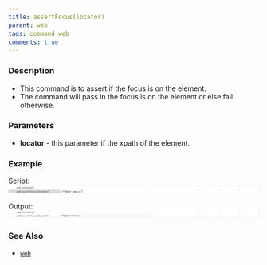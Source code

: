 ```yaml
---
title: assertFocus(locator)
parent: web
tags: command web
comments: true
---
```



### Description

- This command is to assert if the focus is on the element.
- The command will pass in the focus is on the element or else fail otherwise.

### Parameters

- **locator** - this parameter if the xpath of the element.

### Example

Script:<br/>
![](image/assertFocus_01.png)

Output:<br/>
![](image/assertFocus_02.png)

### See Also

- [`web`](index.html)